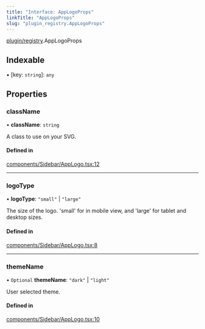 ```yaml
---
title: "Interface: AppLogoProps"
linkTitle: "AppLogoProps"
slug: "plugin_registry.AppLogoProps"
---
```


[plugin/registry](../modules/plugin_registry.md).AppLogoProps

## Indexable

▪ [key: `string`]: `any`

## Properties

### className

• **className**: `string`

A class to use on your SVG.

#### Defined in

[components/Sidebar/AppLogo.tsx:12](https://github.com/kinvolk/headlamp/blob/f70c8787/frontend/src/components/Sidebar/AppLogo.tsx#L12)

___

### logoType

• **logoType**: ``"small"`` \| ``"large"``

The size of the logo. 'small' for in mobile view, and 'large' for tablet and desktop sizes.

#### Defined in

[components/Sidebar/AppLogo.tsx:8](https://github.com/kinvolk/headlamp/blob/f70c8787/frontend/src/components/Sidebar/AppLogo.tsx#L8)

___

### themeName

• `Optional` **themeName**: ``"dark"`` \| ``"light"``

User selected theme.

#### Defined in

[components/Sidebar/AppLogo.tsx:10](https://github.com/kinvolk/headlamp/blob/f70c8787/frontend/src/components/Sidebar/AppLogo.tsx#L10)
